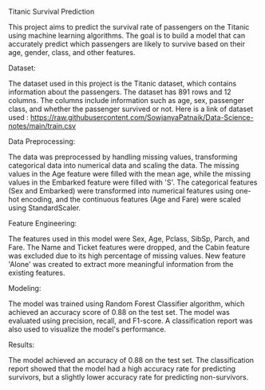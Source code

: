 Titanic Survival Prediction

This project aims to predict the survival rate of passengers on the Titanic using machine learning algorithms. The goal is to build a model that can 
accurately predict which passengers are likely to survive based on their age, gender, class, and other features.

Dataset:

The dataset used in this project is the Titanic dataset, which contains information about the passengers. The dataset has 891 rows and 12 columns. The 
columns include information such as age, sex, passenger class, and whether the passenger survived or not.
Here is a link of dataset used : https://raw.githubusercontent.com/SowjanyaPatnaik/Data-Science-notes/main/train.csv


Data Preprocessing:

The data was preprocessed by handling missing values, transforming categorical data into numerical data and scaling the data. The missing values 
in the Age feature were filled with the mean age, while the missing values in the Embarked feature were filled with 'S'. The categorical 
features (Sex and Embarked) were transformed into numerical features using one-hot encoding, and the continuous features (Age and Fare) were scaled 
using StandardScaler.

Feature Engineering:

The features used in this model were Sex, Age, Pclass, SibSp, Parch, and Fare. The Name and Ticket features were dropped, and the Cabin feature was 
excluded due to its high percentage of missing values. New feature 'Alone' was created to extract more meaningful information from the existing features.

Modeling:

The model was trained using Random Forest Classifier algorithm, which achieved an accuracy score of 0.88 on the test set. The model was evaluated 
using precision, recall, and F1-score. A classification report was also used to visualize the model's performance.

Results:

The model achieved an accuracy of 0.88 on the test set. The classification report showed that the model had a high accuracy rate for predicting survivors,
but a slightly lower accuracy rate for predicting non-survivors.
